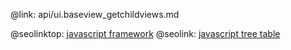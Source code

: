 @link: api/ui.baseview_getchildviews.md

@seolinktop: [javascript framework](https://webix.com)
@seolink: [javascript tree table](https://webix.com/widget/treetable/)